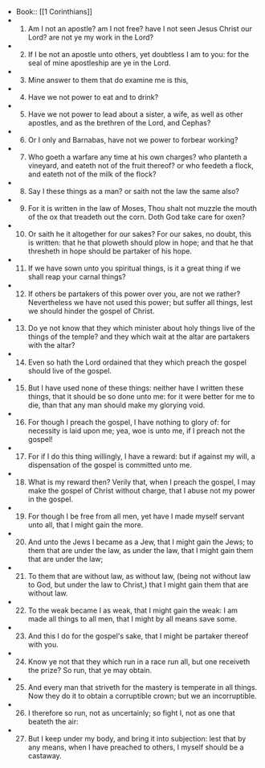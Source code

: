 - Book:: [[1 Corinthians]]
- 1. Am I not an apostle? am I not free? have I not seen Jesus Christ our Lord? are not ye my work in the Lord?
- 2. If I be not an apostle unto others, yet doubtless I am to you: for the seal of mine apostleship are ye in the Lord.
- 3. Mine answer to them that do examine me is this,
- 4. Have we not power to eat and to drink?
- 5. Have we not power to lead about a sister, a wife, as well as other apostles, and as the brethren of the Lord, and Cephas?
- 6. Or I only and Barnabas, have not we power to forbear working?
- 7. Who goeth a warfare any time at his own charges? who planteth a vineyard, and eateth not of the fruit thereof? or who feedeth a flock, and eateth not of the milk of the flock?
- 8. Say I these things as a man? or saith not the law the same also?
- 9. For it is written in the law of Moses, Thou shalt not muzzle the mouth of the ox that treadeth out the corn. Doth God take care for oxen?
- 10. Or saith he it altogether for our sakes? For our sakes, no doubt, this is written: that he that ploweth should plow in hope; and that he that thresheth in hope should be partaker of his hope.
- 11. If we have sown unto you spiritual things, is it a great thing if we shall reap your carnal things?
- 12. If others be partakers of this power over you, are not we rather? Nevertheless we have not used this power; but suffer all things, lest we should hinder the gospel of Christ.
- 13. Do ye not know that they which minister about holy things live of the things of the temple? and they which wait at the altar are partakers with the altar?
- 14. Even so hath the Lord ordained that they which preach the gospel should live of the gospel.
- 15. But I have used none of these things: neither have I written these things, that it should be so done unto me: for it were better for me to die, than that any man should make my glorying void.
- 16. For though I preach the gospel, I have nothing to glory of: for necessity is laid upon me; yea, woe is unto me, if I preach not the gospel!
- 17. For if I do this thing willingly, I have a reward: but if against my will, a dispensation of the gospel is committed unto me.
- 18. What is my reward then? Verily that, when I preach the gospel, I may make the gospel of Christ without charge, that I abuse not my power in the gospel.
- 19. For though I be free from all men, yet have I made myself servant unto all, that I might gain the more.
- 20. And unto the Jews I became as a Jew, that I might gain the Jews; to them that are under the law, as under the law, that I might gain them that are under the law;
- 21. To them that are without law, as without law, (being not without law to God, but under the law to Christ,) that I might gain them that are without law.
- 22. To the weak became I as weak, that I might gain the weak: I am made all things to all men, that I might by all means save some.
- 23. And this I do for the gospel's sake, that I might be partaker thereof with you.
- 24. Know ye not that they which run in a race run all, but one receiveth the prize? So run, that ye may obtain.
- 25. And every man that striveth for the mastery is temperate in all things. Now they do it to obtain a corruptible crown; but we an incorruptible.
- 26. I therefore so run, not as uncertainly; so fight I, not as one that beateth the air:
- 27. But I keep under my body, and bring it into subjection: lest that by any means, when I have preached to others, I myself should be a castaway.
